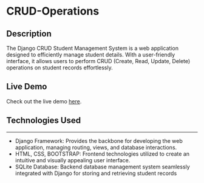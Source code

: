 # CRUD-Operations
## Description
The Django CRUD Student Management System is a web application designed to efficiently manage student details. With a user-friendly interface, it allows users to perform CRUD (Create, Read, Update, Delete) operations on student records effortlessly.
## Live Demo
Check out the live demo [here](http://prashant0202.pythonanywhere.com/).
## Technologies Used
***
* Django Framework: Provides the backbone for developing the web application, managing routing, views, and database interactions.
* HTML, CSS, BOOTSTRAP: Frontend technologies utilized to create an intuitive and visually appealing user interface.
* SQLite Database: Backend database management system seamlessly integrated with Django for storing and retrieving student records
